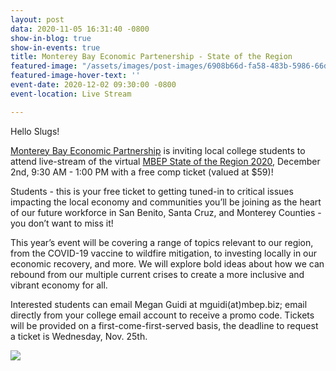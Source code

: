 ```yaml
---
layout: post
data: 2020-11-05 16:31:40 -0800
show-in-blog: true
show-in-events: true
title: Monterey Bay Economic Partenership - State of the Region
featured-image: "/assets/images/post-images/6908b66d-fa58-483b-5986-66dfd271e181_1600_848.jpg"
featured-image-hover-text: ''
event-date: 2020-12-02 09:30:00 -0800
event-location: Live Stream

---
```

Hello Slugs!

[Monterey Bay Economic Partnership](https://gmail.us4.list-manage.com/track/click?u=f9599233814ee84a7eb45320d&id=41a47e4e21&e=f2d5e2e467) is inviting local college students to attend live-stream of the virtual [MBEP State of the Region 2020](https://gmail.us4.list-manage.com/track/click?u=f9599233814ee84a7eb45320d&id=2ab00569ab&e=f2d5e2e467), December 2nd, 9:30 AM - 1:00 PM with a free comp ticket (valued at $59)!

Students - this is your free ticket to getting tuned-in to critical issues impacting the local economy and communities you’ll be joining as the heart of our future workforce in San Benito, Santa Cruz, and Monterey Counties - you don’t want to miss it!

This year’s event will be covering a range of topics relevant to our region, from the COVID-19 vaccine to wildfire mitigation, to investing locally in our economic recovery, and more. We will explore bold ideas about how we can rebound from our multiple current crises to create a more inclusive and vibrant economy for all.

Interested students can email Megan Guidi at mguidi(at)mbep.biz; email directly from your college email account to receive a promo code. Tickets will be provided on a first-come-first-served basis, the deadline to request a ticket is Wednesday, Nov. 25th.

![](https://s3.amazonaws.com/dntstatic//66508a8d-e20a-49a5-41ba-6f66d4ba6cfd_256_256.png)